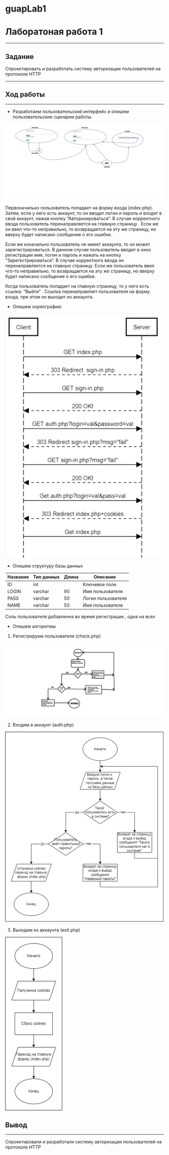 # guapLab1

# Лаборатоная работа 1
***
## Задание
Спроектировать и разработать систему авторизации пользователей на протоколе HTTP
***
## Ход работы
***
- Разработаем пользовательский интерфейс и опишем пользовательские сценарии работы

![Рис. 1 - Интерфейс](https://github.com/Sa2ap/guapLab1/blob/d8b5f2fab18e00c38a02c4b7de87657f23968b72/paint1.png)

Первоначально пользователь попадает на форму входа (index.php). Затем, если у него есть аккаунт, то он вводит логин и пароль и входит в свой аккаунт, нажав кнопку “Авторизироваться”. В случае корректного ввода пользователь перенаправляется на главную страницу . Если же он ввел что-то неправильно, то возвращается на эту же страницу, но вверху будет написано сообщение о его ошибке.

Если же изначально пользователь не имеет аккаунта, то он может  зарегистрироваться. В данном случае пользователь вводит в окно регистрации имя, логин и пароль  и нажать на кнопку “Зарегестрироваться”. В случае корректного ввода он перенаправляется на главную страницу. Если же пользователь ввел что-то неправильно, то возвращается на эту же страницу, но вверху будет написано сообщение о его ошибке. 

Когда пользователь попадает на главную страницу, то у него есть ссылка: “Выйти” . Ссылка перенаправляет пользователя на форму входа, при этом он выходит из аккаунта.

- Опишем хореографию

![Рис. 2 - Хореография](https://github.com/Sa2ap/guapLab1/blob/4a7a7e9ae4c289c2e10d6c82330763f24ef250fe/%D0%A5%D0%BE%D1%80%D0%B5%D0%BE%D0%B3%D1%80%D0%B0%D1%84%D0%B8%D1%8F.png)
- Опишем структуру базы данных

| Название | Тип данных | Длина | Описание |
|----------|------------|-------|---------------------------------------------------|
| ID | int | | Ключевое поле |
| LOGIN | varchar | 90 | Имя пользователя |
| PASS | varchar | 50 | Логин пользователя |
| NAME | varchar | 50 | Имя пользователя |

Соль пользователя добавленна во время регистрации , одна на всех

- Опишем алгоритмы 

1. Регистрируем пользователя (check.php)
 
 ![](https://github.com/Sa2ap/guapLab1/blob/70aa9515de3aa085c8acb2a6910c6b9f5fac30d9/%D0%9B%D0%9E%D0%93%D0%98%D0%9D.png)
  
  2. Входим в аккаунт (auth.php)
  
 ![](https://github.com/Sa2ap/guapLab1/blob/70aa9515de3aa085c8acb2a6910c6b9f5fac30d9/%D0%92%D1%85%D0%BE%D0%B4.png )
  
  3. Выходим из аккаунта (exit.php)
  
 ![](https://github.com/Sa2ap/guapLab1/blob/70aa9515de3aa085c8acb2a6910c6b9f5fac30d9/%D0%BF%D0%B5%D1%87%D0%B5%D0%BD%D1%8C%D0%B5.png)
  
## Вывод
***
Спроектировали и разработали систему авторизации пользователей на протоколе HTTP
